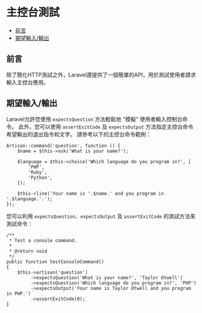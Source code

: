 # 主控台測試

- [前言](#前言)
- [期望輸入/輸出](#%e6%9c%9f%e6%9c%9b%e8%bc%b8%e5%85%a5%2f%e8%bc%b8%e5%87%ba)

<a name="introduction"></a>
## 前言

除了簡化HTTP測試之外，Laravel還提供了一個簡單的API，用於測試使用者請求輸入主控台應用。

<span id="期望輸入/輸出"></span>

## 期望輸入/輸出

Laravel允許您使用 `expectsQuestion` 方法輕鬆地 "模擬" 使用者輸入控制台命令。 此外，您可以使用 `assertExitCode` 及 `expectsOutput` 方法指定主控台命令希望輸出的退出指令和文字。 請參考以下的主控台命令範例：

    Artisan::command('question', function () {
        $name = $this->ask('What is your name?');

        $language = $this->choice('Which language do you program in?', [
            'PHP',
            'Ruby',
            'Python',
        ]);

        $this->line('Your name is '.$name.' and you program in '.$language.'.');
    });

您可以利用 `expectsQuestion`、`expectsOutput` 及 `assertExitCode` 的測試方法來測試命令：

    /**
     * Test a console command.
     *
     * @return void
     */
    public function testConsoleCommand()
    {
        $this->artisan('question')
             ->expectsQuestion('What is your name?', 'Taylor Otwell')
             ->expectsQuestion('Which language do you program in?', 'PHP')
             ->expectsOutput('Your name is Taylor Otwell and you program in PHP.')
             ->assertExitCode(0);
    }


